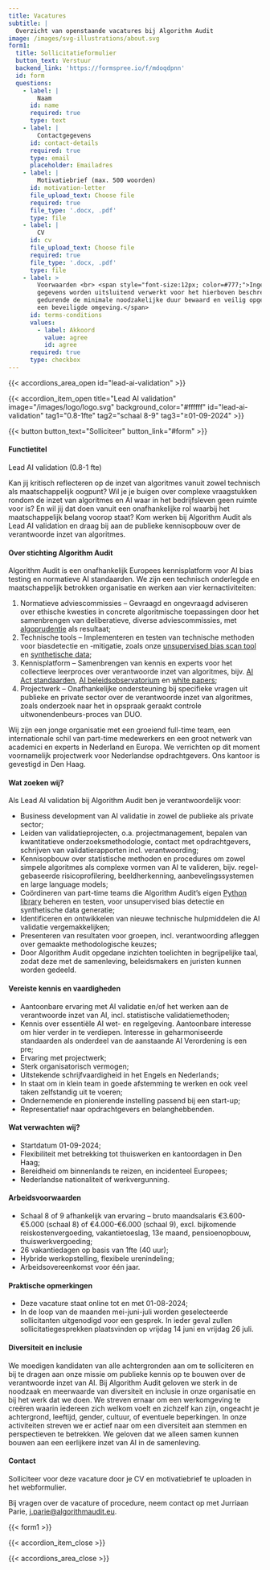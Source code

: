 ```yaml
---
title: Vacatures
subtitle: |
  Overzicht van openstaande vacatures bij Algorithm Audit
image: /images/svg-illustrations/about.svg
form1:
  title: Sollicitatieformulier
  button_text: Verstuur
  backend_link: 'https://formspree.io/f/mdoqdpnn'
  id: form
  questions:
    - label: |
        Naam
      id: name
      required: true
      type: text
    - label: |
        Contactgegevens
      id: contact-details
      required: true
      type: email
      placeholder: Emailadres
    - label: |
        Motivatiebrief (max. 500 woorden)
      id: motivation-letter
      file_upload_text: Choose file
      required: true
      file_type: '.docx, .pdf'
      type: file
    - label: |
        CV
      id: cv
      file_upload_text: Choose file
      required: true
      file_type: '.docx, .pdf'
      type: file
    - label: >
        Voorwaarden <br> <span style="font-size:12px; color=#777;">Ingediende
        gegevens worden uitsluitend verwerkt voor het hierboven beschreven doel,
        gedurende de minimale noodzakelijke duur bewaard en veilig opgeslagen in
        een beveiligde omgeving.</span>
      id: terms-conditions
      values:
        - label: Akkoord
          value: agree
          id: agree
      required: true
      type: checkbox
---
```


{{< accordions_area_open id="lead-ai-validation" >}}

{{< accordion_item_open title="Lead AI validation" image="/images/logo/logo.svg" background_color="#ffffff" id="lead-ai-validation" tag1="0.8-1fte" tag2="schaal 8-9" tag3="≥01-09-2024" >}}

{{< button button_text="Solliciteer" button_link="#form" >}}

#### Functietitel

Lead AI validation (0.8-1 fte)

Kan jij kritisch reflecteren op de inzet van algoritmes vanuit zowel technisch als
maatschappelijk oogpunt? Wil je je buigen over complexe vraagstukken rondom de
inzet van algoritmes en AI waar in het bedrijfsleven geen ruimte voor is? En
wil jij dat doen vanuit een onafhankelijke rol waarbij het maatschappelijk belang
voorop staat? Kom werken bij Algorithm Audit als Lead AI validation en draag
bij aan de publieke kennisopbouw over de verantwoorde inzet van algoritmes. 

#### Over stichting Algorithm Audit

Algorithm Audit is een onafhankelijk Europees kennisplatform voor AI bias testing en
normatieve AI standaarden. We zijn een technisch onderlegde en maatschappelijk
betrokken organisatie en werken aan vier kernactiviteiten:

1. Normatieve adviescommissies – Gevraagd
   en ongevraagd adviseren over ethische kwesties in concrete algoritmische
   toepassingen door het samenbrengen van deliberatieve, diverse adviescommissies,
   met [algoprudentie](https://algorithmaudit.eu/nl/algoprudence/) als resultaat;
2. Technische tools – Implementeren en
   testen van technische methoden voor biasdetectie en -mitigatie, zoals onze [unsupervised bias scan tool](https://algorithmaudit.eu/nl/technical-tools/bdt/) en [synthetische data](https://algorithmaudit.eu/nl/technical-tools/sdg/);
3. Kennisplatform – Samenbrengen van
   kennis en experts voor het collectieve leerproces over verantwoorde inzet van
   algoritmes, bijv. [AI Act standaarden](https://algorithmaudit.eu/nl/knowledge-platform/standards/), [AI beleidsobservatorium](https://algorithmaudit.eu/nl/knowledge-platform/policy-observatory/) en [white papers](https://algorithmaudit.eu/nl/knowledge-platform/knowledge-base/);
4. Projectwerk – Onafhankelijke ondersteuning
   bij specifieke vragen uit publieke en private sector over de verantwoorde inzet
   van algoritmes, zoals onderzoek naar het in opspraak geraakt controle
   uitwonendenbeurs-proces van DUO.

Wij zijn een jonge organisatie met een groeiend full-time team, een internationale schil van
part-time medewerkers en een groot netwerk van academici en experts in
Nederland en Europa. We verrichten op dit moment voornamelijk projectwerk voor Nederlandse
opdrachtgevers. Ons kantoor is gevestigd in Den Haag.

#### Wat zoeken wij?

Als Lead AI validation bij Algorithm Audit ben je verantwoordelijk voor:

* Business development van AI validatie in zowel de publieke als private sector;
* Leiden van validatieprojecten, o.a. projectmanagement, bepalen van kwantitatieve onderzoeksmethodologie,
  contact met opdrachtgevers, schrijven van validatierapporten incl.
  verantwoording;
* Kennisopbouw over statistische methoden en procedures om zowel simpele algoritmes als complexe
  vormen van AI te valideren, bijv. regel-gebaseerde risicoprofilering, beeldherkenning,
  aanbevelingssystemen en large language models;
* Coördineren van part-time teams die Algorithm Audit’s eigen [Python library](https://pypi.org/project/unsupervised-bias-detection/) beheren en testen, voor unsupervised
  bias detectie en synthetische data generatie;
* Identificeren en ontwikkelen van nieuwe technische hulpmiddelen die AI validatie vergemakkelijken;
* Presenteren van resultaten voor groepen, incl. verantwoording afleggen over gemaakte
  methodologische keuzes;
* Door Algorithm Audit opgedane inzichten toelichten in begrijpelijke taal, zodat deze met de
  samenleving, beleidsmakers en juristen kunnen worden gedeeld.

#### Vereiste kennis en vaardigheden

* Aantoonbare ervaring met AI validatie en/of het werken aan de verantwoorde inzet van AI, incl. statistische
  validatiemethoden;
* Kennis over essentiële AI wet- en regelgeving. Aantoonbare interesse om hier verder in te verdiepen. Interesse in
  geharmoniseerde standaarden als onderdeel van de aanstaande AI Verordening is
  een pre;
* Ervaring met projectwerk;
* Sterk organisatorisch vermogen;
* Uitstekende schrijfvaardigheid in het Engels en Nederlands;
* In staat om in klein team in goede afstemming te werken en ook veel taken zelfstandig uit te voeren;
* Ondernemende en pionierende instelling passend bij een start-up;
* Representatief naar opdrachtgevers en belanghebbenden.

#### Wat verwachten wij?

* Startdatum 01-09-2024;
* Flexibiliteit met betrekking tot thuiswerken en kantoordagen in Den Haag;
* Bereidheid om binnenlands te reizen, en incidenteel Europees;
* Nederlandse nationaliteit of werkvergunning.

#### Arbeidsvoorwaarden

* Schaal 8 of 9 afhankelijk van ervaring – bruto maandsalaris €3.600-€5.000 (schaal 8)
  of €4.000-€6.000 (schaal 9), excl. bijkomende reiskostenvergoeding, vakantietoeslag,
  13e maand, pensioenopbouw, thuiswerkvergoeding;
* 26 vakantiedagen op basis van 1fte (40 uur);
* Hybride werkopstelling, flexibele urenindeling;
* Arbeidsovereenkomst voor één jaar.

#### Praktische opmerkingen

* Deze vacature staat online tot en met 01-08-2024;
* In de loop van de maanden mei-juni-juli worden geselecteerde sollicitanten uitgenodigd voor een
  gesprek. In ieder geval zullen sollicitatiegesprekken plaatsvinden op vrijdag
  14 juni en vrijdag 26 juli.

#### Diversiteit en inclusie

We moedigen kandidaten van alle achtergronden aan om te solliciteren en bij te dragen aan onze missie om publieke
kennis op te bouwen over de verantwoorde inzet van AI. Bij Algorithm Audit
geloven we sterk in de noodzaak en meerwaarde van diversiteit en inclusie in
onze organisatie en bij het werk dat we doen. We streven ernaar om een
werkomgeving te creëren waarin iedereen zich welkom voelt en zichzelf kan zijn,
ongeacht je achtergrond, leeftijd, gender, cultuur, of eventuele beperkingen. In onze activiteiten streven we er actief naar om een diversiteit aan stemmen en perspectieven te betrekken. We geloven dat we alleen
samen kunnen bouwen aan een eerlijkere inzet van AI in de samenleving.

#### &#xA;Contact

Solliciteer voor deze vacature door je CV en motivatiebrief te uploaden in het webformulier.

Bij vragen over de vacature of procedure, neem contact op met Jurriaan Parie, j.parie@algorithmaudit.eu.

{{< form1 >}}

{{< accordion_item_close >}}

{{< accordions_area_close >}}
